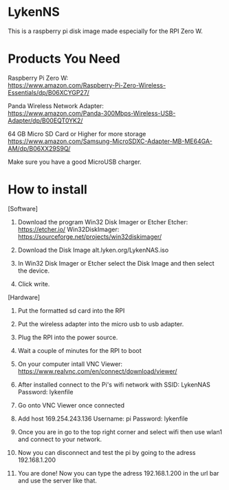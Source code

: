 # LykenNS
This is a raspberry pi disk image made especially for the RPI Zero W.

# Products You Need

Raspberry Pi Zero W:  
https://www.amazon.com/Raspberry-Pi-Zero-Wireless-Essentials/dp/B06XCYGP27/

Panda Wireless Network Adapter:  
https://www.amazon.com/Panda-300Mbps-Wireless-USB-Adapter/dp/B00EQT0YK2/

64 GB Micro SD Card or Higher for more storage
https://www.amazon.com/Samsung-MicroSDXC-Adapter-MB-ME64GA-AM/dp/B06XX29S9Q/

Make sure you have a good MicroUSB charger.

# How to install
[Software]
1. Download the program Win32 Disk Imager or Etcher
Etcher: https://etcher.io/
Win32DiskImager: https://sourceforge.net/projects/win32diskimager/

2. Download the Disk Image alt.lyken.org/LykenNAS.iso

3. In Win32 Disk Imager or Etcher select the Disk Image and then select the device.

4. Click write.

[Hardware]

1. Put the formatted sd card into the RPI

2. Put the wireless adapter into the micro usb to usb adapter.

3. Plug the RPI into the power source.

4. Wait a couple of minutes for the RPI to boot

5. On your computer intall VNC Viewer: https://www.realvnc.com/en/connect/download/viewer/

6. After installed connect to the Pi's wifi network with SSID: LykenNAS Password: lykenfile

7. Go onto VNC Viewer once connected

8. Add host 169.254.243.136 Username: pi Password: lykenfile

9. Once you are in go to the top right corner and select wifi then use wlan1 and connect to your network.

10. Now you can disconnect and test the pi by going to the adress 192.168.1.200

11. You are done! Now you can type the adress 192.168.1.200 in the url bar and use the server like that.
